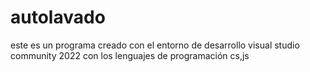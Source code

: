 # autolavado
este es un programa creado con el entorno de desarrollo visual studio community 2022 con los lenguajes de programación cs,js 
